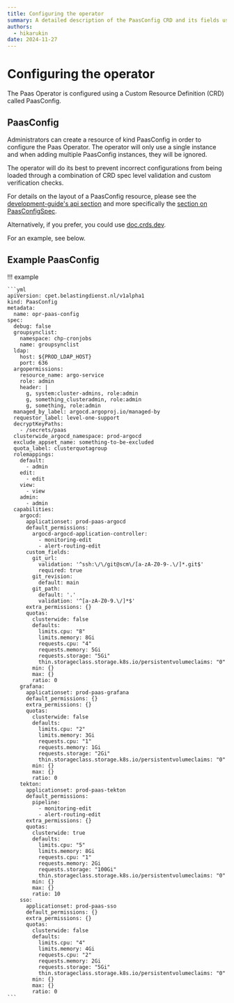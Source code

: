 ```yaml
---
title: Configuring the operator
summary: A detailed description of the PaasConfig CRD and its fields used to configure the operator.
authors:
  - hikarukin
date: 2024-11-27
---
```


Configuring the operator
========================

The Paas Operator is configured using a Custom Resource Definition (CRD) called
PaasConfig.

PaasConfig
----------

Administrators can create a resource of kind PaasConfig in order to configure the
Paas Operator. The operator will only use a single instance and when adding
multiple PaasConfig instances, they will be ignored.

The operator will do its best to prevent incorrect configurations from being loaded
through a combination of CRD spec level validation and custom verification checks.

For details on the layout of a PaasConfig resource, please see the [development-guide's api section](../development-guide/00_api.md#paasconfig)
and more specifically the [section on PaasConfigSpec](../development-guide/00_api.md#paasconfigspec).

Alternatively, if you prefer, you could use [doc.crds.dev](https://doc.crds.dev/github.com/belastingdienst/opr-paas).

For an example, see below.

Example PaasConfig
------------------

!!! example

    ```yml
    apiVersion: cpet.belastingdienst.nl/v1alpha1
    kind: PaasConfig
    metadata:
      name: opr-paas-config
    spec:
      debug: false
      groupsynclist:
        namespace: chp-cronjobs
        name: groupsynclist
      ldap:
        host: ${PROD_LDAP_HOST}
        port: 636
      argopermissions:
        resource_name: argo-service
        role: admin
        header: |
          g, system:cluster-admins, role:admin
          g, something_clusteradmin, role:admin
          g, something, role:admin
      managed_by_label: argocd.argoproj.io/managed-by
      requestor_label: level-one-support
      decryptKeyPaths:
        - /secrets/paas
      clusterwide_argocd_namespace: prod-argocd
      exclude_appset_name: something-to-be-excluded
      quota_label: clusterquotagroup
      rolemappings:
        default:
          - admin
        edit:
          - edit
        view:
          - view
        admin:
          - admin
      capabilities:
        argocd:
          applicationset: prod-paas-argocd
          default_permissions:
            argocd-argocd-application-controller:
              - monitoring-edit
              - alert-routing-edit
          custom_fields:
            git_url:
              validation: '^ssh:\/\/git@scm\/[a-zA-Z0-9-.\/]*.git$'
              required: true
            git_revision:
              default: main
            git_path:
              default: '.'
              validation: '^[a-zA-Z0-9.\/]*$'
          extra_permissions: {}
          quotas:
            clusterwide: false
            defaults:
              limits.cpu: "8"
              limits.memory: 8Gi
              requests.cpu: "4"
              requests.memory: 5Gi
              requests.storage: "5Gi"
              thin.storageclass.storage.k8s.io/persistentvolumeclaims: "0"
            min: {}
            max: {}
            ratio: 0
        grafana:
          applicationset: prod-paas-grafana
          default_permissions: {}
          extra_permissions: {}
          quotas:
            clusterwide: false
            defaults:
              limits.cpu: "2"
              limits.memory: 3Gi
              requests.cpu: "1"
              requests.memory: 1Gi
              requests.storage: "2Gi"
              thin.storageclass.storage.k8s.io/persistentvolumeclaims: "0"
            min: {}
            max: {}
            ratio: 0
        tekton:
          applicationset: prod-paas-tekton
          default_permissions:
            pipeline:
              - monitoring-edit
              - alert-routing-edit
          extra_permissions: {}
          quotas:
            clusterwide: true
            defaults:
              limits.cpu: "5"
              limits.memory: 8Gi
              requests.cpu: "1"
              requests.memory: 2Gi
              requests.storage: "100Gi"
              thin.storageclass.storage.k8s.io/persistentvolumeclaims: "0"
            min: {}
            max: {}
            ratio: 10
        sso:
          applicationset: prod-paas-sso
          default_permissions: {}
          extra_permissions: {}
          quotas:
            clusterwide: false
            defaults:
              limits.cpu: "4"
              limits.memory: 4Gi
              requests.cpu: "2"
              requests.memory: 2Gi
              requests.storage: "5Gi"
              thin.storageclass.storage.k8s.io/persistentvolumeclaims: "0"
            min: {}
            max: {}
            ratio: 0
    ```